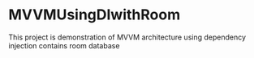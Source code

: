 # MVVMUsingDIwithRoom
This project is demonstration of MVVM architecture using dependency injection contains room database   
